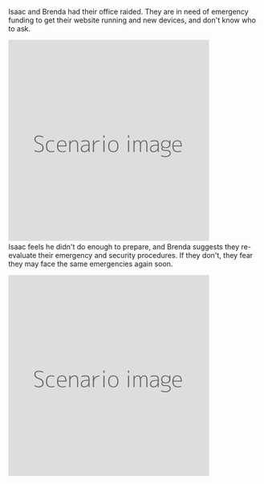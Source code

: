 Isaac and Brenda had their office raided. They are in need of emergency funding to get their website running and new devices, and don't know who to ask.

![](scenario.png)
<br>
Isaac feels he didn't do enough to prepare, and Brenda suggests they re-evaluate their emergency and security procedures. If they don't, they fear they may face the same emergencies again soon.

![](scenario.png)
